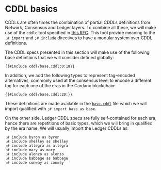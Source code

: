 # CDDL basics

CDDLs are often times the combination of partial CDDLs definitions
from Network, Consensus and Ledger layers. To combine all these, we
will make use of the `cddlc` tool specified in [this
RFC](https://datatracker.ietf.org/doc/draft-ietf-cbor-cddl-modules/). This
tool provide meaning to the `;# import` and `;# include` directives to
have a modular system over CDDL definitions.

The CDDL specs presented in this section will make use of the
following base definitions that we will consider defined globally:

```cddl
{{#include cddl/base.cddl:0:18}}
```

In addition, we add the following types to represent tag-encoded
alternatives, commonly used at the consensus level to encode a
different tag for each one of the eras in the Cardano blockchain:

```cddl
{{#include cddl/base.cddl:20:}}
```

These definitions are made available in the
[`base.cddl`](https://github.com/cardano-scaling/cardano-blueprint/tree/main/src/api/cddl/base.cddl)
file which we will import qualified with `;# import base as base`.

On the other side, Ledger CDDL specs are fully self-contained for each
era, hence there are repetitions of basic types, which we will bring
in qualified by the era name. We will usually import the Ledger CDDLs as:

```cddl
;# include byron as byron
;# include shelley as shelley
;# include allegra as allegra
;# include mary as mary
;# include alonzo as alonzo
;# include babbage as babbage
;# include conway as conway
```
